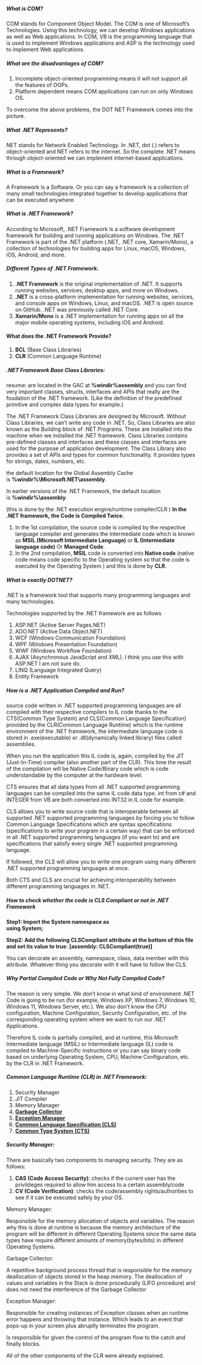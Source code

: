 
##### **What is COM?**

COM stands for Component Object Model. The COM is one of Microsoft’s Technologies. Using this technology, we can develop Windows applications as well as Web applications. In COM, VB is the programming language that is used to implement Windows applications and ASP is the technology used to implement Web applications.

##### **What are the disadvantages of COM?**

1. Incomplete object-oriented programming means it will not support all the features of OOPs.
2. Platform dependent means COM applications can run on only Windows OS.

To overcome the above problems, the DOT NET Framework comes into the picture.


##### **What .NET Represents?**

NET stands for Network Enabled Technology. In .NET, dot (.) refers to object-oriented and NET refers to the internet. So the complete .NET means through object-oriented we can implement internet-based applications.

##### **What is a Framework?**

A Framework is a Software. Or you can say a framework is a collection of many small technologies integrated together to develop applications that can be executed anywhere.

##### **What is .NET Framework?**

According to Microsoft, .NET Framework is a software development framework for building and running applications on Windows. The .NET Framework is part of the .NET platform (.NET, .NET core, Xamarin/Mono), a collection of technologies for building apps for Linux, macOS, Windows, iOS, Android, and more.

##### **Different Types of .NET Framework.**

1. **.NET Framework** is the original implementation of .NET. It supports running websites, services, desktop apps, and more on Windows.
2. **.NET** is a cross-platform implementation for running websites, services, and console apps on Windows, Linux, and macOS. .NET is open source on GitHub. .NET was previously called .NET Core.
3. **Xamarin/Mono** is a .NET implementation for running apps on all the major mobile operating systems, including iOS and Android.

#### **What does the .NET Framework Provide?**

1. **BCL** (Base Class Libraries)
2. **CLR** (Common Language Runtime)


##### **.NET Framework Base Class Libraries:**

resume: are located in the GAC at **%windir%assembly** and you can find very important classes, structs, interfaces and APIs that really are the foudation of the .NET framework. (Like the definition of the predefined primitive and complex data types for example.)

The .NET Framework Class Libraries are designed by Microsoft. Without Class Libraries, we can’t write any code in .NET. So, Class Libraries are also known as the Building block of .NET Programs. These are installed into the machine when we installed the .NET framework. Class Libraries contains pre-defined classes and interfaces and these classes and interfaces are used for the purpose of application development. The Class Library also provides a set of APIs and types for common functionality. It provides types for strings, dates, numbers, etc.


the default location for the Global Assembly Cache is **%windir%\Microsoft.NET\assembly**.

In earlier versions of the .NET Framework, the default location is **%windir%\assembly**.


(this is done by the .NET execution engine/runtime compiler/CLR )
**In the .NET framework, the Code is Compiled Twice.**

1. In the 1st compilation, the source code is compiled by the respective language compiler and generates the intermediate code which is known as **MSIL (Microsoft Intermediate Language)** or **IL (Intermediate language code)** Or **Managed Code**.
2. In the 2nd compilation, **MSIL** code is converted into **Native code** (native code means code specific to the Operating system so that the code is executed by the Operating System ) and this is done by **CLR**.

##### **What is exactly DOTNET?**

.NET is a framework tool that supports many programming languages and many technologies.

Technologies supported by the .NET framework are as follows

1. ASP.NET (Active Server Pages.NET)
2. ADO.NET (Active Data Object.NET)
3. WCF (Windows Communication Foundation)
4. WPF (Windows Presentation Foundation)
5. WWF (Windows Workflow Foundation)
6. AJAX (Asynchronous JavaScript and XML).  I think you use this with ASP.NET I am not sure do.
7. LINQ (Language Integrated Query)
8. Entity Framework


##### **How is a .NET Application Compiled and Run?**

source code written in .NET supported programming languages are all compiled with their respective compilers to IL code thanks to the CTS(Common Type System) and CLS(Common Language Specification) provided by the CLR(Common Language Runtime) which is the runtime environment of the .NET framework, the intermediate language code is stored in .exe(executable) or .dll(dynamically linked library) files called assemblies.

When you run the application this IL code is, again,  compiled by the JIT (Just-In-Time) compiler (also another part of the CLR). This time the result of the compilation will be Native Code/Binary code which is code understandable by the computer at the hardware level.

CTS ensures that all data types from all .NET supported programming languages can be compiled into the same IL code data type. int from c# and INTEGER from VB are both converted into INT32 in IL code for example.

CLS allows you to write source code that is interoperable between all supported .NET supported programming languages by forcing you to follow Common Language Specifications which are syntax specifications (specifications to write your program in a certain way) that can be enforced in all .NET supported programming languages (if you want to) and are specifications that satisfy every single .NET supported programming language. 

If followed, the CLS will allow you to write one program using many different .NET supported programming languages at once.


Both CTS and CLS are crucial for achieving interoperability between different programming languages in .NET.
##### **How to check whether the code is CLS Compliant or not in .NET Framework**

**Step1: Import the System namespace as**  
**using System;**

**Step2: Add the following CLSCompliant attribute at the bottom of this file and set its value to true**:  **[assembly: CLSCompliant(true)]**

You can decorate an assembly, namespace, class, data member with this attribute. Whatever thing you decorate with it will have to follow the CLS.


##### **Why Partial Compiled Code or Why Not Fully Compiled Code?**

The reason is very simple. We don’t know in what kind of environment .NET Code is going to be run (for example, Windows XP, Windows 7, Windows 10, Windows 11, Windows Server, etc.). We also don’t know the CPU configuration, Machine Configuration, Security Configuration, etc. of the corresponding operating system where we want to run our .NET Applications.

Therefore IL  code is partially compiled, and at runtime, this Microsoft Intermediate language (MSIL) or Intermediate language (IL) code is compiled to Machine-Specific instructions or you can say binary code based on underlying Operating System, CPU, Machine Configuration, etc. by the CLR in .NET Framework.


##### **Common Language Runtime (CLR) in .NET Framework:**

1. Security Manager
2. JIT Compiler
3. Memory Manager
4. [**Garbage Collector**](https://dotnettutorials.net/lesson/garbage-collector/)
5. [**Exception Manager**](https://dotnettutorials.net/lesson/exception-handling-csharp/)
6. [**Common Language Specification (CLS)**](https://dotnettutorials.net/lesson/common-language-specification/)
7. [**Common Type System (CTS)**](https://dotnettutorials.net/lesson/common-type-system/)


##### **Security Manager:**

There are basically two components to managing security. They are as follows:

1. **CAS (Code Access Security)**:  checks if the current user has the privildeges required to allow him access to a certain assembly/code
2. **CV (Code Verification)**: checks the code/assembly rights/authorities to see if it can be executed safely by your OS.

Memory Manager:

Responsible for the memory allocation of objects and variables. The reason why this is done at runtime is because the memory architecture of the program will be different in different Operating Systems since the same data types have require different amounts of memory(bytes/bits) in different Operating Systems.


Garbage Collector:

A repetitive background process thread that is responsible for the memory deallocation of objects stored in the heap memory. The deallocation of values and variables in the Stack is done procedurally (LIFO procedure) and does not need the interference of the Garbage Collector

Exception Manager:

Responsible for creating instances of Exception classes when an  runtime error happens and throwing that instance. Which leads to an event that pops-up in your screen plus abruptly terminates the program.

Is responsible for given the control of the program flow to the catch and finally blocks.

All of the other components of the CLR were already explained.





